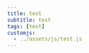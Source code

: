 ```yaml
---
title: test
subtitle: test
tags: [test]
customjs:
  - ../assets/js/test.js
---
```


<div id='test'></div>